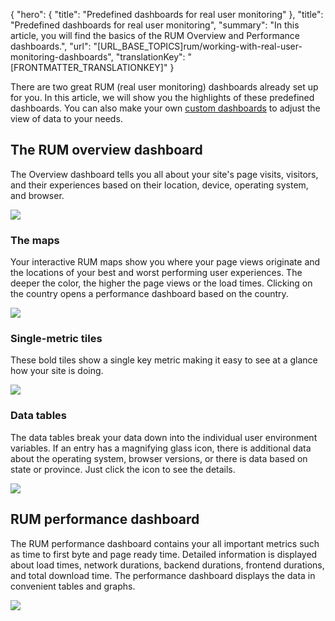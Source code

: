 {
  "hero": {
    "title": "Predefined dashboards for real user monitoring"
  },
  "title": "Predefined dashboards for real user monitoring",
  "summary": "In this article, you will find the basics of the RUM Overview and Performance dashboards.",
  "url": "[URL_BASE_TOPICS]rum/working-with-real-user-monitoring-dashboards",
  "translationKey": "[FRONTMATTER_TRANSLATIONKEY]"
}

There are two great RUM (real user monitoring) dashboards already set up for you. In this article, we will show you the highlights of these predefined dashboards. You can also make your own [custom dashboards]([LINK_URL_1]) to adjust the view of data to your needs.

## The RUM overview dashboard

The Overview dashboard tells you all about your site's page visits, visitors, and their experiences based on their location, device, operating system, and browser.

![]([LINK_URL_2])

### The maps

Your interactive RUM maps show you where your page views originate and the locations of your best and worst performing user experiences. The deeper the color, the higher the page views or the load times. Clicking on the country opens a performance dashboard based on the country.

![]([LINK_URL_3])

### Single-metric tiles

These bold tiles show a single key metric making it easy to see at a glance how your site is doing.

![]([LINK_URL_4])

### Data tables

The data tables break your data down into the individual user environment variables. If an entry has a magnifying glass icon, there is additional data about the operating system, browser versions, or there is data based on state or province. Just click the icon to see the details.

![]([LINK_URL_5])

## RUM performance dashboard

The RUM performance dashboard contains your all important metrics such as time to first byte and page ready time.  Detailed information is displayed about load times, network durations, backend durations, frontend durations, and total download time. The performance dashboard displays the data in convenient tables and graphs.

![]([LINK_URL_6])
